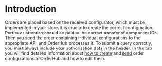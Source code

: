 # Introduction
Orders are placed based on the received configurator, which must be implemented in your store. It is crucial to create the correct configuration. Particular attention should be paid to the correct transfer of component IDs. Then you send the order containing individual configurations to the appropriate API, and OrderHub processes it. To submit a query correctly, you must always include your [authorization data](../authorization) in the header. In this tab you will find detailed information about [how to create](./create) and [send](./create#sending-the-order) order configurations to OrderHub and how to edit them.

